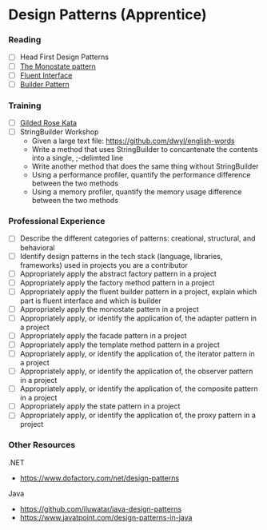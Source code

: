 # Design Patterns (Apprentice)

### Reading
- [ ] Head First Design Patterns
- [ ] [The Monostate pattern](https://www.simplethread.com/the-monostate-pattern/)
- [ ] [Fluent Interface](https://martinfowler.com/bliki/FluentInterface.html)
- [ ] [Builder Pattern](https://www.geeksforgeeks.org/builder-design-pattern/)

### Training
- [ ] [Gilded Rose Kata](https://github.com/emilybache/GildedRose-Refactoring-Kata)
- [ ] StringBuilder Workshop
  * Given a large text file: https://github.com/dwyl/english-words
  * Write a method that uses StringBuilder to concantenate the contents into a single, ;-delimted line
  * Write another method that does the same thing without StringBuilder
  * Using a performance profiler, quantify the performance difference between the two methods
  * Using a memory profiler, quantify the memory usage difference between the two methods

### Professional Experience
- [ ] Describe the different categories of patterns: creational, structural, and behavioral
- [ ] Identify design patterns in the tech stack (language, libraries, frameworks) used in projects you are a contributor
- [ ] Appropriately apply the abstract factory pattern in a project
- [ ] Appropriately apply the factory method pattern in a project
- [ ] Appropriately apply the fluent builder pattern in a project, explain which part is fluent interface and which is builder
- [ ] Appropriately apply the monostate pattern in a project
- [ ] Appropriately apply, or identify the application of, the adapter pattern in a project
- [ ] Appropriately apply the facade pattern in a project
- [ ] Appropriately apply the template method pattern in a project
- [ ] Appropriately apply, or identify the application of, the iterator pattern in a project
- [ ] Appropriately apply, or identify the application of, the observer pattern in a project
- [ ] Appropriately apply, or identify the application of, the composite pattern in a project
- [ ] Appropriately apply the state pattern in a project
- [ ] Appropriately apply, or identify the application of, the proxy pattern in a project

### Other Resources

.NET
* https://www.dofactory.com/net/design-patterns

Java
* https://github.com/iluwatar/java-design-patterns
* https://www.javatpoint.com/design-patterns-in-java
